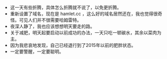 - 这一天有些折腾，具体怎么折腾就不说了，以免更折腾。
- 重新设置了域名，现在是 hamlet.cc ，这么好的域名居然还在，我也觉得很奇怪。可见人们并不很需要哈姆雷特。
- 夜深人静了，我也应该想想明天要走的路。
- 关于减肥，明天起要启动以前成功的办法，一天只吃一顿碳水，其余以菜肉为主。
- 因为我悲哀地发现，自己已经退行到了2015年以前的肥胖状态。
- 一定要警醒，一定要聪明。

